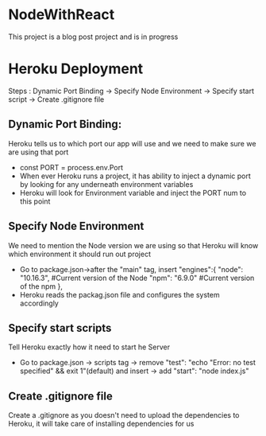 # NodeWithReact
This project is a blog post project and is in progress


# Heroku Deployment
Steps : Dynamic Port Binding -> Specify Node Environment -> Specify start script -> Create .gitignore file
  ## Dynamic Port Binding:
  Heroku tells us to which port our app will use and we need to make sure we are using that port
  * const PORT = process.env.Port
  * When ever Heroku runs a project, it has ability to inject a dynamic port by looking for any underneath environment variables
  * Heroku will look for Environment variable and inject the PORT num to this point

  ## Specify Node Environment
  We need to mention the Node version we are using so that Heroku will know which environment it should run out project
  * Go to package.json->after the "main" tag, insert
                  "engines":{
                    "node": "10.16.3", #Current version of the Node
                    "npm": "6.9.0" #Current version of the npm
                  },
  * Heroku reads the packag.json file and configures the system accordingly

  ## Specify start scripts
  Tell Heroku exactly how it need to start he Server
  * Go to package.json -> scripts tag -> remove "test": "echo \"Error: no test specified\" && exit 1"(default) and insert
                                      -> add "start": "node index.js"

  ## Create .gitignore file
  Create a .gitignore as you doesn't need to upload the dependencies to Heroku, it will take care of installing dependencies for us
